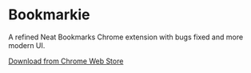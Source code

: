 # Bookmarkie

A refined Neat Bookmarks Chrome extension with bugs fixed and more modern UI.

[Download from Chrome Web Store][download]

[download]: https://chrome.google.com/webstore/detail/even-neater-bookmarks/ahlphbdcaacfhkiajebghpngknafklbj

